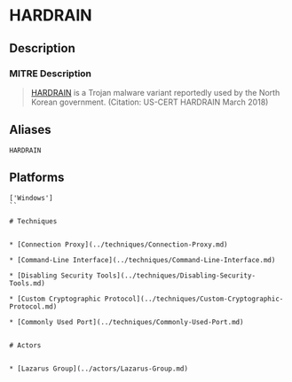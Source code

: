 
# HARDRAIN

## Description

### MITRE Description

> [HARDRAIN](https://attack.mitre.org/software/S0246) is a Trojan malware variant reportedly used by the North Korean government. (Citation: US-CERT HARDRAIN March 2018)

## Aliases

```
HARDRAIN
```

## Platforms

```
['Windows']
``

# Techniques


* [Connection Proxy](../techniques/Connection-Proxy.md)

* [Command-Line Interface](../techniques/Command-Line-Interface.md)
    
* [Disabling Security Tools](../techniques/Disabling-Security-Tools.md)
    
* [Custom Cryptographic Protocol](../techniques/Custom-Cryptographic-Protocol.md)
    
* [Commonly Used Port](../techniques/Commonly-Used-Port.md)
    

# Actors


* [Lazarus Group](../actors/Lazarus-Group.md)

